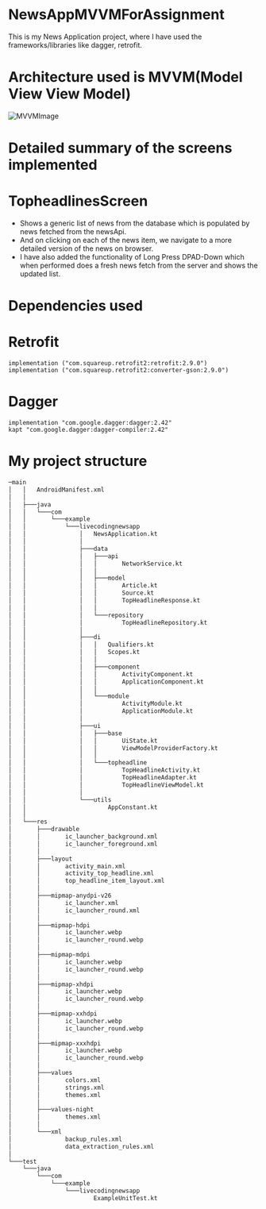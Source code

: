 # NewsAppMVVMForAssignment
This is my News Application project, where I have used the frameworks/libraries like dagger, retrofit.

# Architecture used is MVVM(Model View View Model)
![MVVMImage](https://github.com/siddhant123-geek/MyNewsApplicationProjectWithJetpackComposeAndDaggerHilt/assets/82453362/439310a1-bc05-4d6f-b6e1-fcf116b81eb2)

# Detailed summary of the screens implemented
# TopheadlinesScreen
- Shows a generic list of news from the database which is populated by news fetched from the newsApi.
- And on clicking on each of the news item, we navigate to a more detailed version of the news on browser.
- I have also added the functionality of Long Press DPAD-Down which when performed does a fresh news fetch from the server and shows the updated list.

# Dependencies used 
# Retrofit
    implementation ("com.squareup.retrofit2:retrofit:2.9.0")
    implementation ("com.squareup.retrofit2:converter-gson:2.9.0")
# Dagger
    implementation "com.google.dagger:dagger:2.42"
    kapt "com.google.dagger:dagger-compiler:2.42"

# My project structure 
```bash
─main
│   │   AndroidManifest.xml
│   │
│   ├───java
│   │   └───com
│   │       └───example
│   │           └───livecodingnewsapp
│   │               │   NewsApplication.kt
│   │               │
│   │               ├───data
│   │               │   ├───api
│   │               │   │       NetworkService.kt
│   │               │   │
│   │               │   ├───model
│   │               │   │       Article.kt
│   │               │   │       Source.kt
│   │               │   │       TopHeadlineResponse.kt
│   │               │   │
│   │               │   └───repository
│   │               │           TopHeadlineRepository.kt
│   │               │
│   │               ├───di
│   │               │   │   Qualifiers.kt
│   │               │   │   Scopes.kt
│   │               │   │
│   │               │   ├───component
│   │               │   │       ActivityComponent.kt
│   │               │   │       ApplicationComponent.kt
│   │               │   │
│   │               │   └───module
│   │               │           ActivityModule.kt
│   │               │           ApplicationModule.kt
│   │               │
│   │               ├───ui
│   │               │   ├───base
│   │               │   │       UiState.kt
│   │               │   │       ViewModelProviderFactory.kt
│   │               │   │
│   │               │   └───topheadline
│   │               │           TopHeadlineActivity.kt
│   │               │           TopHeadlineAdapter.kt
│   │               │           TopHeadlineViewModel.kt
│   │               │
│   │               └───utils
│   │                       AppConstant.kt
│   │
│   └───res
│       ├───drawable
│       │       ic_launcher_background.xml
│       │       ic_launcher_foreground.xml
│       │
│       ├───layout
│       │       activity_main.xml
│       │       activity_top_headline.xml
│       │       top_headline_item_layout.xml
│       │
│       ├───mipmap-anydpi-v26
│       │       ic_launcher.xml
│       │       ic_launcher_round.xml
│       │
│       ├───mipmap-hdpi
│       │       ic_launcher.webp
│       │       ic_launcher_round.webp
│       │
│       ├───mipmap-mdpi
│       │       ic_launcher.webp
│       │       ic_launcher_round.webp
│       │
│       ├───mipmap-xhdpi
│       │       ic_launcher.webp
│       │       ic_launcher_round.webp
│       │
│       ├───mipmap-xxhdpi
│       │       ic_launcher.webp
│       │       ic_launcher_round.webp
│       │
│       ├───mipmap-xxxhdpi
│       │       ic_launcher.webp
│       │       ic_launcher_round.webp
│       │
│       ├───values
│       │       colors.xml
│       │       strings.xml
│       │       themes.xml
│       │
│       ├───values-night
│       │       themes.xml
│       │
│       └───xml
│               backup_rules.xml
│               data_extraction_rules.xml
│
└───test
    └───java
        └───com
            └───example
                └───livecodingnewsapp
                        ExampleUnitTest.kt
```
